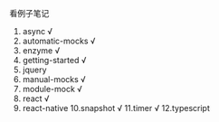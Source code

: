 看例子笔记
1. async √
2. automatic-mocks √
3. enzyme √
4. getting-started √
5. jquery
6. manual-mocks √
7. module-mock √
8. react √
9. react-native
10.snapshot √
11.timer √
12.typescript
